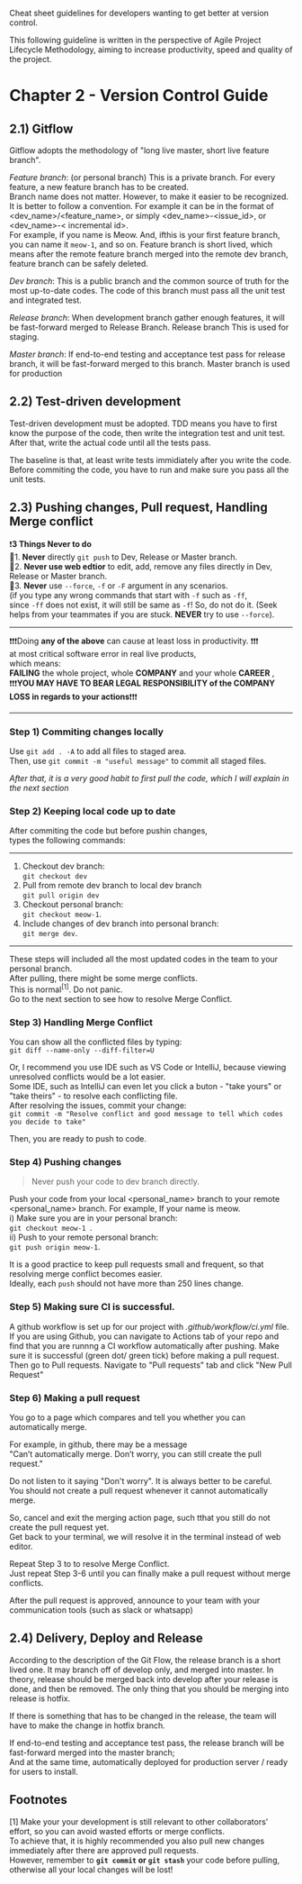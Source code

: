 Cheat sheet guidelines for developers wanting to get better at version control.

This following guideline is written in the perspective of Agile Project Lifecycle Methodology,  aiming to increase productivity, speed and quality of the project.  

# Chapter 2 - Version Control Guide

## 2.1) Gitflow

Gitflow adopts the methodology of &quot;long live master, short live feature branch&quot;.

*Feature branch*: (or personal branch) This is a private branch. For every feature, a new feature branch has to be created.  
Branch name does not matter. However, to make it easier to be recognized. It is better to follow a convention.
For example it can be in the format of <dev_name>/<feature_name>, or simply <dev_name>-<issue_id>, or <dev_name>-< incremental id>.  
For example, if you name is Meow. And, ifthis is your first feature branch, you can name it ```meow-1```, and so on.
Feature branch is short lived, which means after the remote feature branch merged into the remote dev branch, feature branch can be safely deleted.

*Dev branch*: This is a public branch and the common source of truth for the most up-to-date codes. The code of this branch must pass all the unit test and integrated test.

*Release branch*:  When development branch gather enough features, it will be fast-forward merged to Release Branch. Release branch This is used for staging.

*Master branch*: If end-to-end testing and acceptance test pass for release branch, it will be fast-forward merged to this branch. Master branch is used for production


## 2.2) Test-driven development

Test-driven development must be adopted. TDD means you have to first know the purpose of the code, then write the integration test and unit test. After that, write the actual code until all the tests pass.

The baseline is that, at least write tests immidiately after you write the code.  
Before commiting the code, you have to run and make sure you pass all the unit tests.

## 2.3) Pushing changes, Pull request, Handling Merge conflict


❗**3 Things Never to do**   
🛑1. **Never** directly ```git push``` to Dev, Release or Master branch.  
🛑2. **Never use web edtior** to edit, add, remove any files directly in Dev, Release or Master branch.  
🛑3. **Never** use ``--force``, ```-f``` or ```-F``` argument in any scenarios.  
(if you type any wrong commands that start with ```-f``` such as ```-ff```,  
since ```-ff``` does not exist, it will still be same as ```-f```! So, do not do it.
(Seek helps from your teammates if you are stuck. **NEVER** try to use ```--force```). 
___ 
  
❗❗❗Doing **any of the above** can cause at least loss in productivity. ❗❗❗  
at most critical software error in real live products,    
which means:   
**FAILING** the whole project, whole **COMPANY** and your whole **CAREER** ,  
❗❗❗**YOU MAY HAVE TO BEAR LEGAL RESPONSIBILITY of the COMPANY LOSS in regards to your actions**❗❗❗  

___

### Step 1) Commiting changes locally


Use ```git add . -A``` to add all files to staged area.  
Then, use ```git commit -m "useful message"``` to commit all staged files.   
  
*After that, it is a very good habit to first pull the code, which I will explain in the next section* 

### Step 2) Keeping local code up to date


After commiting the code but before pushin changes,  
types the following commands:  
___
1. Checkout dev branch:  
```git checkout dev```  
2. Pull from remote dev branch to local dev branch  
```git pull origin dev```
3. Checkout personal branch:  
```git checkout meow-1```.  
4. Include changes of dev branch into personal branch:  
```git merge dev```.  
___

These steps will included all the most updated codes in the team to your personal branch.  
After pulling, there might be some merge conflicts.  
This is normal<sup>[1]</sup>. Do not panic.  
Go to the next section to see how to resolve Merge Conflict.  


### Step 3) Handling Merge Conflict
 
You can show all the conflicted files by typing:    
```git diff --name-only --diff-filter=U```
  
Or, I recommend you use IDE such as VS Code or IntelliJ, because viewing unresolved conflicts would be a lot easier.  
Some IDE, such as IntelliJ can even let you click a buton - "take yours" or "take theirs" - to resolve each conflicting file.  
After resolving the issues, commit your change:   
```git commit -m "Resolve conflict and good message to tell which codes you decide to take"```

Then, you are ready to push to code.

### Step 4) Pushing changes 

> Never push your code to dev branch directly.  
  
Push your code from your local <personal_name> branch to your remote <personal_name> branch. 
For example, If your name is meow.   
i) Make sure you are in your personal branch:    
```git checkout meow-1 ```.  
ii) Push to your remote personal branch:  
```git push origin meow-1```.  
  
It is a good practice to keep pull requests small and frequent, so that resolving merge conflict becomes easier.  
Ideally, each ```push``` should not have more than 250 lines change.


### Step 5) Making sure CI is successful.   
A github workflow is set up for our project with *.github/workflow/ci.yml* file.  
If you are using Github,  you can navigate to Actions tab of your repo and find that you are runnng a CI workflow automatically after pushing.
Make sure it is successful (green dot/ green tick) before making a pull request.  
Then go to Pull requests. Navigate to "Pull requests" tab and click "New Pull Request"

### Step 6) Making a pull request

You go to a page which compares and tell you whether you can automatically merge.

For example, in github, there may be a message  
"Can’t automatically merge. Don’t worry, you can still create the pull request."  

Do not listen to it saying "Don't worry". It is always better to be careful.   
You should not create a pull request whenever it cannot automatically merge.   
    
So, cancel and exit the merging action page, such tthat you still do not create the pull request yet.  
Get back to your terminal, we will resolve it in the terminal instead of web editor.  

Repeat Step 3 to to resolve Merge Conflict.  
Just repeat Step 3-6 until you can finally make a pull request without merge conflicts.

After the pull request is approved, announce to your team with your communication tools (such as slack or whatsapp)
  

## 2.4) Delivery, Deploy and Release

According to the description of the Git Flow, the release branch is a short lived one. It may branch off of develop only, and merged into master. In theory, release should be merged back into develop after your release is done, and then be removed. The only thing that you should be merging into release is hotfix. 

If there is something that has to be changed in the release, the team will have to make the change in hotfix branch.  

If end-to-end testing and acceptance test pass, the release branch will be fast-forward merged into the master branch;  
And at the same time, automatically deployed for production server / ready for users to install.


## Footnotes

[1] Make your your development is still relevant to other collaborators' effort, so you can avoid wasted efforts or merge conflicts.    
To achieve that, it is highly recommended you also pull new changes immediately after there are approved pull requests.  
However, remember to **```git commit``` or ```git stash```** your code before pulling, otherwise all your local changes will be lost!

